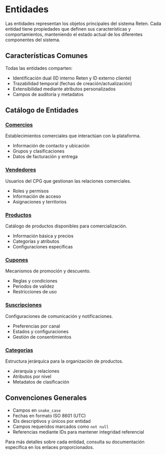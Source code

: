 # Entidades

Las entidades representan los objetos principales del sistema Reten. Cada entidad tiene propiedades que definen sus características y comportamientos, manteniendo el estado actual de los diferentes componentes del sistema.

## Características Comunes

Todas las entidades comparten:
- Identificación dual (ID interno Reten y ID externo cliente)
- Trazabilidad temporal (fechas de creación/actualización)
- Extensibilidad mediante atributos personalizados
- Campos de auditoría y metadatos

## Catálogo de Entidades

### [Comercios](./commerce/README.md)
Establecimientos comerciales que interactúan con la plataforma.
- Información de contacto y ubicación
- Grupos y clasificaciones
- Datos de facturación y entrega

### [Vendedores](./seller/README.md)
Usuarios del CPG que gestionan las relaciones comerciales.
- Roles y permisos
- Información de acceso
- Asignaciones y territorios

### [Productos](./product/README.md)
Catálogo de productos disponibles para comercialización.
- Información básica y precios
- Categorías y atributos
- Configuraciones específicas

### [Cupones](./coupon/README.md)
Mecanismos de promoción y descuento.
- Reglas y condiciones
- Periodos de validez
- Restricciones de uso

### [Suscripciones](./subscription/README.md)
Configuraciones de comunicación y notificaciones.
- Preferencias por canal
- Estados y configuraciones
- Gestión de consentimientos

### [Categorías](./category/README.md)
Estructura jerárquica para la organización de productos.
- Jerarquía y relaciones
- Atributos por nivel
- Metadatos de clasificación

## Convenciones Generales

- Campos en `snake_case`
- Fechas en formato ISO 8601 (UTC)
- IDs descriptivos y únicos por entidad
- Campos requeridos marcados como `not null`
- Referencias mediante IDs para mantener integridad referencial

Para más detalles sobre cada entidad, consulta su documentación específica en los enlaces proporcionados. 